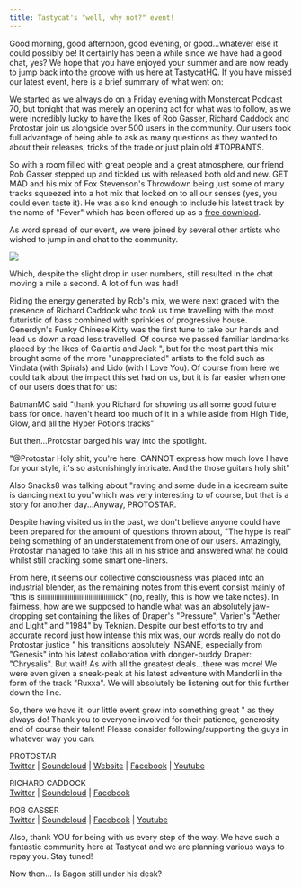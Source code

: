 ```yaml
---
title: Tastycat's "well, why not?" event!
---
```


Good morning, good afternoon, good evening, or good...whatever else it could possibly be! It certainly has been a while
since we have had a good chat, yes? We hope that you have enjoyed your summer and are now ready to jump back into the
groove with us here at TastycatHQ. If you have missed our latest event, here is a brief summary of what went on:

We started as we always do on a Friday evening with Monstercat Podcast 70, but tonight that was merely an opening act
for what was to follow, as we were incredibly lucky to have the likes of Rob Gasser, Richard Caddock and Protostar join
us alongside over 500 users in the community. Our users took full advantage of being able to ask as many questions as
they wanted to about their releases, tricks of the trade or just plain old #TOPBANTS.

So with a room filled with great people and a great atmosphere, our friend Rob Gasser stepped up and tickled us with
released both old and new. GET MAD and his mix of Fox Stevenson's Throwdown being just some of many tracks squeezed
into a hot mix that locked on to all our senses (yes, you could even taste it). He was also kind enough to include his
latest track by the name of "Fever" which has been offered up as a
[free download](https://soundcloud.com/robgassermusic/fever).

As word spread of our event, we were joined by several other artists who wished to jump in and chat to the community.

<img class="u-img-center" src="http://i.imgur.com/cJBGK7d.png"/>

Which, despite the slight drop in user numbers, still resulted in the chat moving a mile a second. A lot of fun was had!

Riding the energy generated by Rob's mix, we were next graced with the presence of Richard Caddock who took us time
travelling with the most futuristic of bass combined with sprinkles of progressive house. Generdyn's Funky Chinese Kitty
was the first tune to take our hands and lead us down a road less travelled. Of course we passed familiar landmarks
placed by the likes of Galantis and Jack ", but for the most part this mix brought some of the more "unappreciated"
artists to the fold such as Vindata (with Spirals) and Lido (with I Love You). Of course from here we could talk about
the impact this set had on us, but it is far easier when one of our users does that for us:

BatmanMC said "thank you Richard for showing us all some good future bass for once. haven't heard too much of it in a
while aside from High Tide, Glow, and all the Hyper Potions tracks"

But then...Protostar barged his way into the spotlight.

"@Protostar Holy shit, you're here. CANNOT express how much love I have for your style, it's so astonishingly intricate.
And the those guitars holy shit"

Also Snacks8 was talking about "raving and some dude in a icecream suite is dancing next to you"which was very
interesting to of course, but that is a story for another day...Anyway, PROTOSTAR.

Despite having visited us in the past, we don't believe anyone could have been prepared for the amount of questions
thrown about, "The hype is real" being something of an understatement from one of our users. Amazingly, Protostar
managed to take this all in his stride and answered what he could whilst still cracking some smart one-liners.

From here, it seems our collective consciousness was placed into an industrial blender, as the remaining notes from this
event consist mainly of "this is siiiiiiiiiiiiiiiiiiiiiiiiiiiiiiiiiiiiiiick" (no, really, this is how we take notes). In
fairness, how are we supposed to handle what was an absolutely jaw-dropping set containing the likes of Draper's
"Pressure", Varien's "Aether and Light" and "1984" by Teknian. Despite our best efforts to try and accurate record just
how intense this mix was, our words really do not do Protostar justice " his transitions absolutely INSANE, especially
from "Genesis" into his latest collaboration with donger-buddy Draper: "Chrysalis". But wait! As with all the greatest
deals...there was more! We were even given a sneak-peak at his latest adventure with Mandorli in the form of the track
"Ruxxa". We will absolutely be listening out for this further down the line.

So, there we have it: our little event grew into something great " as they always do! Thank you to everyone involved for
their patience, generosity and of course their talent! Please consider following/supporting the guys in whatever way you
can:

PROTOSTAR  
[Twitter](https://twitter.com/Protostar_UK) |
[Soundcloud](https://soundcloud.com/psdub) |
[Website](info.protostar.co.uk) |
[Facebook](https://www.facebook.com/ProtostarMusic) |
[Youtube](https://www.youtube.com/user/TheOfficialProtostar)

RICHARD CADDOCK  
[Twitter](https://twitter.com/Richard_Caddock) |
[Soundcloud](soundcloud.com/richardcaddock) |
[Facebook](https://www.facebook.com/richardcaddockmusic)

ROB GASSER  
[Twitter](https://twitter.com/robgassermusic) |
[Soundcloud](https://soundcloud.com/robgassermusic) |
[Facebook](https://www.facebook.com/robgassermusic) |
[Youtube](https://www.youtube.com/user/robgassermusic)

Also, thank YOU for being with us every step of the way. We have such a fantastic community here at Tastycat and we are
planning various ways to repay you. Stay tuned!

Now then... Is Bagon still under his desk?